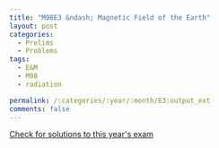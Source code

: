 ```yaml
---
title: "M98E3 &ndash; Magnetic Field of the Earth"
layout: post
categories:
  - Prelims
  - Problems
tags:
  - E&M
  - M98
  - radiation

permalink: /:categories/:year/:month/E3:output_ext
comments: false
---
```

<object data="1998M3E.pdf" type="application/pdf" width="100%" height="500"></object>
<div class="message"><a href='https://princetonprelim.com/prelim/1/'>Check for solutions to this year's exam</a></div>